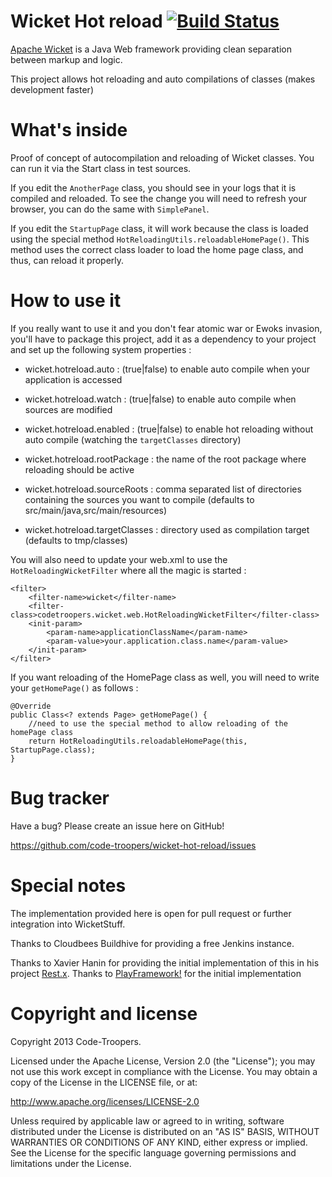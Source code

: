 # Wicket Hot reload [![Build Status](https://buildhive.cloudbees.com/job/code-troopers/job/wicket-hot-reload/badge/icon)](https://buildhive.cloudbees.com/job/code-troopers/job/wicket-hot-reload/)

[Apache Wicket](http://wicket.apache.org) is a Java Web framework providing clean separation between markup and logic.

This project allows hot reloading and auto compilations of classes (makes development faster)

# What's inside

Proof of concept of autocompilation and reloading of Wicket classes. You can run it via the Start class in test sources. 

If you edit the `AnotherPage` class, you should see in your logs that it is compiled and reloaded. 
To see the change you will need to refresh your browser, you can do the same with `SimplePanel`.

If you edit the `StartupPage` class, it will work because the class is loaded using the special method `HotReloadingUtils.reloadableHomePage()`.
This method uses the correct class loader to load the home page class, and thus, can reload it properly.

# How to use it

If you really want to use it and you don't fear atomic war or Ewoks invasion, you'll have to package this project, 
add it as a dependency to your project and set up the following system properties :

  * wicket.hotreload.auto : (true|false) to enable auto compile when your application is accessed
  
  * wicket.hotreload.watch : (true|false) to enable auto compile when sources are modified
  
  * wicket.hotreload.enabled : (true|false) to enable hot reloading without auto compile (watching the `targetClasses` directory)
  
  * wicket.hotreload.rootPackage : the name of the root package where reloading should be active
  
  * wicket.hotreload.sourceRoots : comma separated list of directories containing the sources you want to compile (defaults to src/main/java,src/main/resources)
  
  * wicket.hotreload.targetClasses : directory used as compilation target (defaults to tmp/classes)
  

You will also need to update your web.xml to use the `HotReloadingWicketFilter` where all the magic is started :

    <filter>
        <filter-name>wicket</filter-name>
        <filter-class>codetroopers.wicket.web.HotReloadingWicketFilter</filter-class>
        <init-param>
            <param-name>applicationClassName</param-name>
            <param-value>your.application.class.name</param-value>
        </init-param>
    </filter>
    
If you want reloading of the HomePage class as well, you will need to write your `getHomePage()` as follows :

    @Override
    public Class<? extends Page> getHomePage() {
        //need to use the special method to allow reloading of the homePage class
        return HotReloadingUtils.reloadableHomePage(this, StartupPage.class);
    }
    
# Bug tracker

Have a bug? Please create an issue here on GitHub!

https://github.com/code-troopers/wicket-hot-reload/issues


# Special notes

The implementation provided here is open for pull request or further integration into WicketStuff.

Thanks to Cloudbees Buildhive for providing a free Jenkins instance.

Thanks to Xavier Hanin for providing the initial implementation of this in his project [Rest.x](http://restx.io).
Thanks to [PlayFramework!](http://playframework.org) for the initial implementation

# Copyright and license

Copyright 2013 Code-Troopers.

Licensed under the Apache License, Version 2.0 (the "License");
you may not use this work except in compliance with the License.
You may obtain a copy of the License in the LICENSE file, or at:

   http://www.apache.org/licenses/LICENSE-2.0

Unless required by applicable law or agreed to in writing, software
distributed under the License is distributed on an "AS IS" BASIS,
WITHOUT WARRANTIES OR CONDITIONS OF ANY KIND, either express or implied.
See the License for the specific language governing permissions and
limitations under the License.
